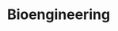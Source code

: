 ---
title: Bioengineering
longTitle: 'Bioengineering'
tags:
- gccommon
usedFor:
- "[[Biotechnology]]"
---